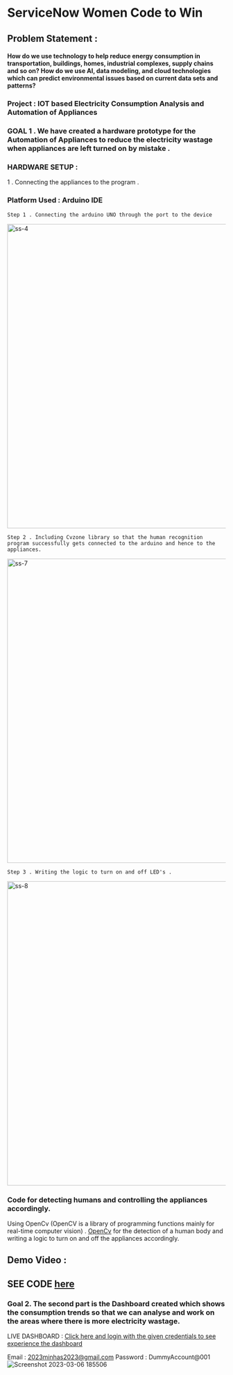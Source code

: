 # **ServiceNow Women Code to Win**
## Problem Statement : 
#### How do we use technology to help reduce energy consumption in transportation, buildings, homes, industrial complexes, supply chains and so on? How do we use AI, data modeling, and cloud technologies which can predict environmental issues based on current data sets and patterns? 
### **Project : IOT based Electricity Consumption Analysis and Automation of Appliances**

### GOAL 1 . We have created a hardware prototype for the Automation of Appliances to reduce the electricity wastage when appliances are left turned on by mistake .
### HARDWARE SETUP :
1 . Connecting the appliances to the program .
### **Platform Used**  : Arduino IDE 
    
    Step 1 . Connecting the arduino UNO through the port to the device 
<img width="700" alt="ss-4" src="https://user-images.githubusercontent.com/91667539/224037407-71f6f443-edce-4f27-afc0-be686143ca27.png">

    Step 2 . Including Cvzone library so that the human recognition program successfully gets connected to the arduino and hence to the appliances. 
<img width="700" alt="ss-7" src="https://user-images.githubusercontent.com/91667539/224037853-242c1c0c-2e01-4701-aaab-10fe82e40a26.png">

    Step 3 . Writing the logic to turn on and off LED's . 
<img width="700" alt="ss-8" src="https://user-images.githubusercontent.com/91667539/224037913-279e740c-f829-4e95-9266-f1dd019b7c2c.png">



### Code for detecting humans and controlling the appliances accordingly. 
Using OpenCv (OpenCV is a library of programming functions mainly for real-time computer vision) . [OpenCv](https://g.co/kgs/mrAQVM) for the detection of a human body and writing a logic to turn on and off the appliances accordingly.  
## Demo Video : 


## **SEE CODE** [here](https://github.com/minhasjatinder/WCTW/tree/main/Automation%20of%20Appliances)

### Goal 2. The second part is the Dashboard created which shows the consumption trends so that we can analyse and work on the areas where there is more electricity wastage.

LIVE DASHBOARD : [Click here and login with the given credentials to see experience the dashboard ](https://minhasjatinder-wctw-test-7sb27s.streamlit.app/)

Email : 2023minhas2023@gmail.com
Password : DummyAccount@001
![Screenshot 2023-03-06 185506](https://user-images.githubusercontent.com/91667539/224035638-4993755f-99f6-4bfa-9b35-33f2d5812d1d.png)

